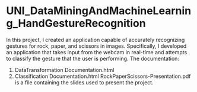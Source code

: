 # UNI_DataMiningAndMachineLearning_HandGestureRecognition
In this project, I created an application capable of accurately recognizing gestures for rock, paper, and scissors in images.
Specifically, I developed an application that takes input from the webcam in real-time and attempts to classify the gesture that the user is performing.
The documentation:
1) DataTransformation Documentation.html
2) Classification Documentation.html
RockPaperScissors-Presentation.pdf is a file containing the slides used to present the project.

